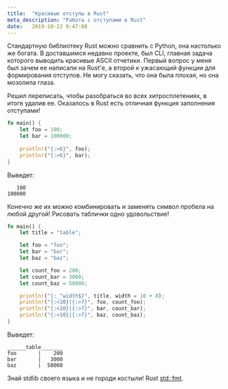 ```yaml
---
title:  "Красивые отступы в Rust"
meta_description: "Работа с отступами в Rust"
date:   2019-10-22 9:47:08
---
```


Стандартную библиотеку Rust можно сравнить с Python, она настолько же богата. В доставшимся недавно проекте, был CLI, главная задача которого выводить красивые ASCII отчетики. Первый вопрос у меня был зачем ее написали на Rust'е, а второй к ужасающий функции для формирования отступов. Не могу сказать, что она была плохая, но она мозолила глаза.

Решил переписать, чтобы разобраться во всех хитросплетениях, в итоге удалив ее. Оказалось в Rust есть отличная функция заполнения отступами! 

```rust
fn main() {
    let foo = 100;
    let bar = 100000;
    
    println!("{:>6}", foo);
    println!("{:>6}", bar);
}
```

Выведет:
```
   100
100000
```

Конечно же их можно комбинировать и заменять символ пробела на любой другой! Рисовать таблички одно удовольствие!

```rust
fn main() {
    let title = "table";

    let foo = "foo";
    let bar = "bar";
    let baz = "baz";

    let count_foo = 200;
    let count_bar = 3000;
    let count_baz = 50000;

    println!("{:_^width$}", title, width = 10 + 8);
    println!("{:<10}|{:>7}", foo, count_foo);
    println!("{:<10}|{:>7}", bar, count_bar);
    println!("{:<10}|{:>7}", baz, count_baz);
}
```

Выведет:
```
______table_______
foo       |    200
bar       |   3000
baz       |  50000
```

Знай stdlib своего языка и не городи костыли! Rust [std::fmt](https://doc.rust-lang.org/std/fmt/index.html#syntax).